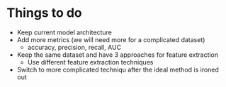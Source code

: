 # Things to do
- Keep current model architecture
- Add more metrics (we will need more for a complicated dataset)
    - accuracy, precision, recall, AUC
- Keep the same dataset and have 3 approaches for feature extraction
    - Use different feature extraction techniques
- Switch to more complicated techniqu after the ideal method is ironed out